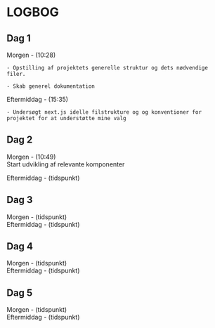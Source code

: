 # LOGBOG

## Dag 1

Morgen - (10:28)  

    - Opstilling af projektets generelle struktur og dets nødvendige filer.

    - Skab generel dokumentation


Eftermiddag - (15:35)

    - Undersøgt next.js idelle filstrukture og og konventioner for projektet for at understøtte mine valg


## Dag 2

Morgen - (10:49)  
Start udvikling af relevante komponenter

Eftermiddag - (tidspunkt)

## Dag 3

Morgen - (tidspunkt)  
Eftermiddag - (tidspunkt)

## Dag 4

Morgen - (tidspunkt)  
Eftermiddag - (tidspunkt)

## Dag 5

Morgen - (tidspunkt)  
Eftermiddag - (tidspunkt)
